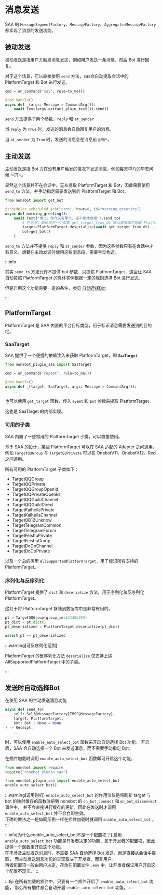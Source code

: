 # 消息发送

SAA 的 `MessageSegmentFactory`、`MessageFactory`、`AggregatedMessageFactory` 都实现了消息的发送功能。

## 被动发送

被动发送是指用户方触发消息发送，例如用户发送一条消息，然后 Bot 进行回复。

对于这个场景，可以直接使用 `send` 方法，saa会自动提取会话中的 PlatformTarget 和 Bot 进行发送。

```python
cmd = on_command("say", rule=to_me())

@cmd.handle()
async def _(args: Message = CommandArg()):
    await Text(args.extract_plain_text()).send()
```

`send` 方法提供了两个参数，`reply` 和 `at_sender`

当 `reply` 为 `True` 时，发送的消息会自动回复用户的消息。

当 `at_sender` 为 `True` 时，发送的消息会在消息前 `@用户`。

## 主动发送

主动发送是指 Bot 方在没有用户触发的情况下发送消息，例如每天早八的早安问候 ~(?)~。

显然这个场景并不在会话中，无从提取 PlatformTarget 和 Bot，因此需要使用 `send_to` 方法，并手动指定需要发送到的 PlatformTarget 和 Bot。

```python
from nonebot import get_bot

@scheduler.scheduled_job("cron", hour=8, id="morning_greeting")
async def morning_greeting():
    await Text("博士，你今天有早八，还不能休息哦").send_to(
        # 在这里，假设存在一个函数 get_target_from_db 来从数据库中获取 PlatformTarget 的序列化结果
        target=PlatformTarget.deserialize(await get_target_from_db(...)),
        bot=get_bot()
    )
```

`send_to` 方法并不提供 `reply` 和 `at_sender` 参数，因为这些参数只有在会话中才有意义。想要在主动发送时使用这些消息段，需要手动构造。

:::info

其实 `send_to` 方法允许不提供 bot 参数，只提供 PlatformTarget，这会让 SAA 自动按照 PlatformTarget 的具体实例根据一定的规则选择 Bot 进行发送。

但是启用这个功能需要一定的条件，参见 [自动选择Bot](#发送时自动选择bot)

:::

## PlatformTarget

PlatformTarget 是 SAA 内置的平台目标类型，用于标识消息需要发送到的目的地。

### SaaTarget

SAA 提供了一个便捷的依赖注入来获取 PlatformTarget，即 **`SaaTarget`**

```python
from nonebot_plugin_saa import SaaTarget

cmd = on_command("repeat", rule=to_me())

@cmd.handle()
async def _(target: SaaTarget, args: Message = CommandArg()):
    ...
```

也可以使用 `get_target` 函数，传入 `event` 和 `bot` 参数来提取 PlatformTarget。

这也是 SaaTarget 的内部实现。

### 可用的子类

SAA 内置了一些常用的 PlatformTarget 子类，可以直接使用。

基于 SAA 的设计，某些 PlatformTarget 可以在 SAA 适配的 Adapter 之间通用，例如 `TargetQQGroup` 与 `TargetQQPrivate` 可以在 OnebotV11、OnebotV12、Red 之间通用。

所有可用的 PlatformTarget 子类如下：

- TargetQQGroup
- TargetQQPrivate
- TargetQQGroupOpenId
- TargetQQPrivateOpenId
- TargetQQGuildChannel
- TargetQQGuildDirect
- TargetKaiheilaPrivate
- TargetKaiheilaChannel
- TargetOB12Unknow
- TargetTelegramCommon
- TargetTelegramForum
- TargetFeishuPrivate
- TargetFeishuGroup
- TargetDoDoChannel
- TargetDoDoPrivate

以及一个总的类型 `AllSupportedPlatformTarget`，用于标识所有支持的 PlatformTarget。

### 序列化与反序列化

PlatformTarget 提供了 `dict` 和 `deserialize` 方法，用于序列化和反序列化 PlatformTarget。

这对于将 PlatformTarget 存储到数据库中是非常有用的。

```python
pt = TargetQQGroup(group_id=123456789)
pt_dict = pt.dict()
pt_deserialized = PlatformTarget.deserialize(pt_dict)

assert pt == pt_deserialized
```

:::warning[可反序列化范围]

PlatformTarget 的反序列化方法 `deserialize` 仅支持上述 AllSupportedPlatformTarget 中的子类。

:::

## 发送时自动选择Bot

在使用 SAA 的主动发送消息功能

```python
async def send_to(
    self: Self@MessageFactory[TMSF@MessageFactory],
    target: PlatformTarget,
    bot: Bot | None = None
) -> Receipt:
    ...
```

时，可以使用 `enable_auto_select_bot` 函数来开启自动选择 Bot 功能。
开启后，SAA 会自动选择一个 Bot 来发送消息，而不需要手动指定 Bot。

在插件加载时调用 `enable_auto_select_bot` 函数即可开启这个功能。

```python title="nonebot_plugin_xxx/__init__.py"
from nonebot import require
require("nonebot_plugin_saa")

from nonebot_plugin_saa import enable_auto_select_bot
enable_auto_select_bot()
```

:::warning[调用时机]
`enable_auto_select_bot` 的作用仅仅是将刷新 target 与 bot 的映射缓存的函数注册到 nonebot 的 `on_bot_connect` 和 `on_bot_disconnect` 事件中，
并不会直接进行缓存的更新，因此在发送时才调用 `enable_auto_select_bot` 并不会立即生效。  
正确的做法之一是如同示例一样在插件加载时就调用 `enable_auto_select_bot` 。
:::

:::info[为什么enable_auto_select_bot不是一个配置项？]
启用 `enable_auto_select_bot` 功能是开发者决定的功能，属于开发者的配置项，因此提供一个函数来开启这个功能。  
在不涉及主动发送消息时，不需要 SAA 自动选择 Bot 发送，而是直接从会话中提取，
而主动发送消息功能的实现取决于开发者，而非用户。  
再者配置项一般由用户决定，存放在配置文件 `.env` 中，让开发者保证用户开启这个配置不现实。
:::

:::tip
在所有加载的插件中，只要有一个插件开启了 `enable_auto_select_bot` 功能，
那么所有插件都会自动开启 `enable_auto_select_bot` 功能。
:::
